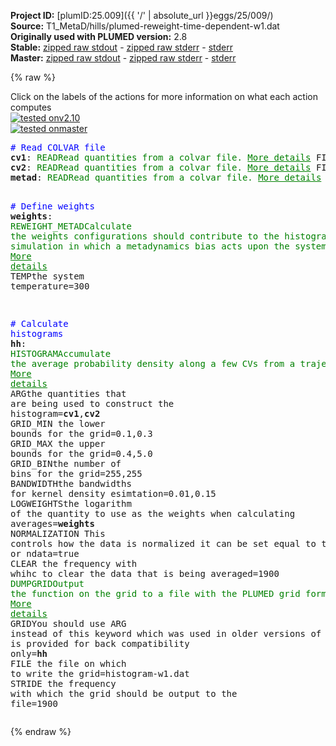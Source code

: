 **Project ID:** [plumID:25.009]({{ '/' | absolute_url }}eggs/25/009/)  
**Source:** T1_MetaD/hills/plumed-reweight-time-dependent-w1.dat  
**Originally used with PLUMED version:** 2.8  
**Stable:** [zipped raw stdout](plumed-reweight-time-dependent-w1.dat.plumed.stdout.txt.zip) - [zipped raw stderr](plumed-reweight-time-dependent-w1.dat.plumed.stderr.txt.zip) - [stderr](plumed-reweight-time-dependent-w1.dat.plumed.stderr)  
**Master:** [zipped raw stdout](plumed-reweight-time-dependent-w1.dat.plumed_master.stdout.txt.zip) - [zipped raw stderr](plumed-reweight-time-dependent-w1.dat.plumed_master.stderr.txt.zip) - [stderr](plumed-reweight-time-dependent-w1.dat.plumed_master.stderr)  

{% raw %}
<div class="plumedpreheader">
<div class="headerInfo" id="value_details_data/T1_MetaD/hills/plumed-reweight-time-dependent-w1.dat"> Click on the labels of the actions for more information on what each action computes </div>
<div class="containerBadge">
<div class="headerBadge"><a href="plumed-reweight-time-dependent-w1.dat.plumed.stderr"><img src="https://img.shields.io/badge/v2.10-passing-green.svg" alt="tested onv2.10" /></a></div>
<div class="headerBadge"><a href="plumed-reweight-time-dependent-w1.dat.plumed_master.stderr"><img src="https://img.shields.io/badge/master-failed-red.svg" alt="tested onmaster" /></a></div>
</div>
</div>
<pre class="plumedlisting">
<span style="color:blue" class="comment"># Read COLVAR file</span>
<b name="data/T1_MetaD/hills/plumed-reweight-time-dependent-w1.datcv1" onclick='showPath("data/T1_MetaD/hills/plumed-reweight-time-dependent-w1.dat","data/T1_MetaD/hills/plumed-reweight-time-dependent-w1.datcv1","data/T1_MetaD/hills/plumed-reweight-time-dependent-w1.datcv1","brown")'>cv1</b>: <span class="plumedtooltip" style="color:green">READ<span class="right">Read quantities from a colvar file. <a href="https://www.plumed.org/doc-master/user-doc/html/READ" style="color:green">More details</a><i></i></span></span> <span class="plumedtooltip">FILE<span class="right">the name of the file from which to read these quantities<i></i></span></span>=COLVAR_WALKER_1 <span class="plumedtooltip">IGNORE_TIME<span class="right"> ignore the time in the colvar file<i></i></span></span> <span class="plumedtooltip">VALUES<span class="right">the values to read from the file<i></i></span></span>=cv1
<span style="display:none;" id="data/T1_MetaD/hills/plumed-reweight-time-dependent-w1.datcv1">The READ action with label <b>cv1</b> calculates the following quantities:<table  align="center" frame="void" width="95%" cellpadding="5%"><tr><td width="5%"><b> Quantity </b>  </td><td><b> Description </b> </td></tr><tr><td width="5%">cv1..#!custom</td><td>the names of the output components for this action depend on the actions input file see the example inputs below for details</td></tr></table></span><b name="data/T1_MetaD/hills/plumed-reweight-time-dependent-w1.datcv2" onclick='showPath("data/T1_MetaD/hills/plumed-reweight-time-dependent-w1.dat","data/T1_MetaD/hills/plumed-reweight-time-dependent-w1.datcv2","data/T1_MetaD/hills/plumed-reweight-time-dependent-w1.datcv2","brown")'>cv2</b>: <span class="plumedtooltip" style="color:green">READ<span class="right">Read quantities from a colvar file. <a href="https://www.plumed.org/doc-master/user-doc/html/READ" style="color:green">More details</a><i></i></span></span> <span class="plumedtooltip">FILE<span class="right">the name of the file from which to read these quantities<i></i></span></span>=COLVAR_WALKER_1 <span class="plumedtooltip">IGNORE_TIME<span class="right"> ignore the time in the colvar file<i></i></span></span> <span class="plumedtooltip">VALUES<span class="right">the values to read from the file<i></i></span></span>=cv2
<span style="display:none;" id="data/T1_MetaD/hills/plumed-reweight-time-dependent-w1.datcv2">The READ action with label <b>cv2</b> calculates the following quantities:<table  align="center" frame="void" width="95%" cellpadding="5%"><tr><td width="5%"><b> Quantity </b>  </td><td><b> Description </b> </td></tr><tr><td width="5%">cv2..#!custom</td><td>the names of the output components for this action depend on the actions input file see the example inputs below for details</td></tr></table></span><b name="data/T1_MetaD/hills/plumed-reweight-time-dependent-w1.datmetad" onclick='showPath("data/T1_MetaD/hills/plumed-reweight-time-dependent-w1.dat","data/T1_MetaD/hills/plumed-reweight-time-dependent-w1.datmetad","data/T1_MetaD/hills/plumed-reweight-time-dependent-w1.datmetad","brown")'>metad</b>: <span class="plumedtooltip" style="color:green">READ<span class="right">Read quantities from a colvar file. <a href="https://www.plumed.org/doc-master/user-doc/html/READ" style="color:green">More details</a><i></i></span></span> <span class="plumedtooltip">FILE<span class="right">the name of the file from which to read these quantities<i></i></span></span>=COLVAR_WALKER_1 <span class="plumedtooltip">IGNORE_TIME<span class="right"> ignore the time in the colvar file<i></i></span></span> <span class="plumedtooltip">VALUES<span class="right">the values to read from the file<i></i></span></span>=metad.rbias

<span style="color:blue" class="comment"># Define weights</span>
<span style="display:none;" id="data/T1_MetaD/hills/plumed-reweight-time-dependent-w1.datmetad">The READ action with label <b>metad</b> calculates the following quantities:<table  align="center" frame="void" width="95%" cellpadding="5%"><tr><td width="5%"><b> Quantity </b>  </td><td><b> Description </b> </td></tr><tr><td width="5%">metad..#!custom</td><td>the names of the output components for this action depend on the actions input file see the example inputs below for details</td></tr></table></span><b name="data/T1_MetaD/hills/plumed-reweight-time-dependent-w1.datweights" onclick='showPath("data/T1_MetaD/hills/plumed-reweight-time-dependent-w1.dat","data/T1_MetaD/hills/plumed-reweight-time-dependent-w1.datweights","data/T1_MetaD/hills/plumed-reweight-time-dependent-w1.datweights","brown")'>weights</b>: <span class="plumedtooltip" style="color:green">REWEIGHT_METAD<span class="right">Calculate the weights configurations should contribute to the histogram in a simulation in which a metadynamics bias acts upon the system. <a href="https://www.plumed.org/doc-master/user-doc/html/REWEIGHT_METAD" style="color:green">More details</a><i></i></span></span> <span class="plumedtooltip">TEMP<span class="right">the system temperature<i></i></span></span>=300

<span style="color:blue" class="comment"># Calculate histograms</span>
<span style="display:none;" id="data/T1_MetaD/hills/plumed-reweight-time-dependent-w1.datweights">The REWEIGHT_METAD action with label <b>weights</b> calculates the following quantities:<table  align="center" frame="void" width="95%" cellpadding="5%"><tr><td width="5%"><b> Quantity </b>  </td><td><b> Description </b> </td></tr><tr><td width="5%">weights.value</td><td>the weight to use for this frame to negate the effect the metadynamics bias</td></tr></table></span><b name="data/T1_MetaD/hills/plumed-reweight-time-dependent-w1.dathh" onclick='showPath("data/T1_MetaD/hills/plumed-reweight-time-dependent-w1.dat","data/T1_MetaD/hills/plumed-reweight-time-dependent-w1.dathh","data/T1_MetaD/hills/plumed-reweight-time-dependent-w1.dathh","brown")'>hh</b>: <span class="plumedtooltip" style="color:green">HISTOGRAM<span class="right">Accumulate the average probability density along a few CVs from a trajectory. <a href="https://www.plumed.org/doc-master/user-doc/html/HISTOGRAM" style="color:green">More details</a><i></i></span></span> <span class="plumedtooltip">ARG<span class="right">the quantities that are being used to construct the histogram<i></i></span></span>=<b name="data/T1_MetaD/hills/plumed-reweight-time-dependent-w1.datcv1">cv1</b>,<b name="data/T1_MetaD/hills/plumed-reweight-time-dependent-w1.datcv2">cv2</b> <span class="plumedtooltip">GRID_MIN<span class="right"> the lower bounds for the grid<i></i></span></span>=0.1,0.3 <span class="plumedtooltip">GRID_MAX<span class="right"> the upper bounds for the grid<i></i></span></span>=0.4,5.0 <span class="plumedtooltip">GRID_BIN<span class="right">the number of bins for the grid<i></i></span></span>=255,255 <span class="plumedtooltip">BANDWIDTH<span class="right">the bandwidths for kernel density esimtation<i></i></span></span>=0.01,0.15 <span class="plumedtooltip">LOGWEIGHTS<span class="right">the logarithm of the quantity to use as the weights when calculating averages<i></i></span></span>=<b name="data/T1_MetaD/hills/plumed-reweight-time-dependent-w1.datweights">weights</b> <span class="plumedtooltip">NORMALIZATION<span class="right"> This controls how the data is normalized it can be set equal to true, false or ndata<i></i></span></span>=true <span class="plumedtooltip">CLEAR<span class="right"> the frequency with whihc to clear the data that is being averaged<i></i></span></span>=1900
<span style="display:none;" id="data/T1_MetaD/hills/plumed-reweight-time-dependent-w1.dathh">The HISTOGRAM action with label <b>hh</b> calculates the following quantities:<table  align="center" frame="void" width="95%" cellpadding="5%"><tr><td width="5%"><b> Quantity </b>  </td><td><b> Description </b> </td></tr><tr><td width="5%">hh.value</td><td>the estimate of the histogram as a function of the argument that was obtained</td></tr></table></span><span class="plumedtooltip" style="color:green">DUMPGRID<span class="right">Output the function on the grid to a file with the PLUMED grid format. <a href="https://www.plumed.org/doc-master/user-doc/html/DUMPGRID" style="color:green">More details</a><i></i></span></span> <span class="plumedtooltip">GRID<span class="right">You should use ARG instead of this keyword which was used in older versions of PLUMED and is provided for back compatibility only<i></i></span></span>=<b name="data/T1_MetaD/hills/plumed-reweight-time-dependent-w1.dathh">hh</b> <span class="plumedtooltip">FILE<span class="right"> the file on which to write the grid<i></i></span></span>=histogram-w1.dat <span class="plumedtooltip">STRIDE<span class="right"> the frequency with which the grid should be output to the file<i></i></span></span>=1900
</pre>
{% endraw %}
